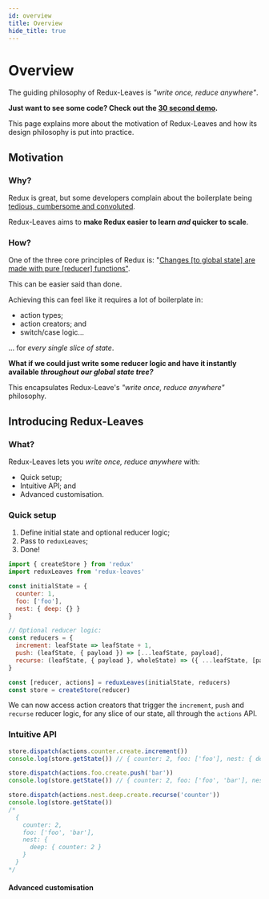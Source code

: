 ```yaml
---
id: overview
title: Overview
hide_title: true
---
```


# Overview

The guiding philosophy of Redux-Leaves is *"write once, reduce anywhere"*.

**Just want to see some code? Check out the [30 second demo](demo.md).**

This page explains more about the motivation of Redux-Leaves and how its design philosophy is put into practice.

## Motivation

### Why?

Redux is great, but some developers complain about the boilerplate being [tedious, cumbersome and convoluted](https://medium.com/@Charles_Stover/no-boilerplate-global-state-management-in-react-41e905944eb7).

Redux-Leaves aims to **make Redux easier to learn *and* quicker to scale**.

### How?

One of the three core principles of Redux is: "[Changes \[to global state\] are made with pure \[reducer\] functions"](https://redux.js.org/introduction/three-principles#changes-are-made-with-pure-functions).

This can be easier said than done.

Achieving this can feel like it requires a lot of boilerplate in:
- action types;
- action creators; and
- switch/case logic...

... for *every single slice of state*.

**What if we could just write some reducer logic and have it instantly available *throughout our global state tree?***

This encapsulates Redux-Leave's *"write once, reduce anywhere"* philosophy.

## Introducing Redux-Leaves

### What?

Redux-Leaves lets you *write once, reduce anywhere* with:
- Quick setup;
- Intuitive API; and
- Advanced customisation.

### Quick setup
1. Define initial state and optional reducer logic;
2. Pass to `reduxLeaves`;
3. Done!
```js
import { createStore } from 'redux'
import reduxLeaves from 'redux-leaves'

const initialState = {
  counter: 1,
  foo: ['foo'],
  nest: { deep: {} }
}

// Optional reducer logic:
const reducers = {
  increment: leafState => leafState + 1,
  push: (leafState, { payload }) => [...leafState, payload],
  recurse: (leafState, { payload }, wholeState) => ({ ...leafState, [payload]: wholeState[payload] })
}

const [reducer, actions] = reduxLeaves(initialState, reducers)
const store = createStore(reducer)
```

We can now access action creators that trigger the `increment`, `push` and `recurse` reducer logic, for any slice of our state, all through the `actions` API.

### Intuitive API

```js
store.dispatch(actions.counter.create.increment())
console.log(store.getState()) // { counter: 2, foo: ['foo'], nest: { deep: {} } }

store.dispatch(actions.foo.create.push('bar'))
console.log(store.getState()) // { counter: 2, foo: ['foo', 'bar'], nest: { deep: {} } }

store.dispatch(actions.nest.deep.create.recurse('counter'))
console.log(store.getState())
/*
  {
    counter: 2,
    foo: ['foo', 'bar'],
    nest: {
      deep: { counter: 2 }
    }
  }
*/
```

#### Advanced customisation
